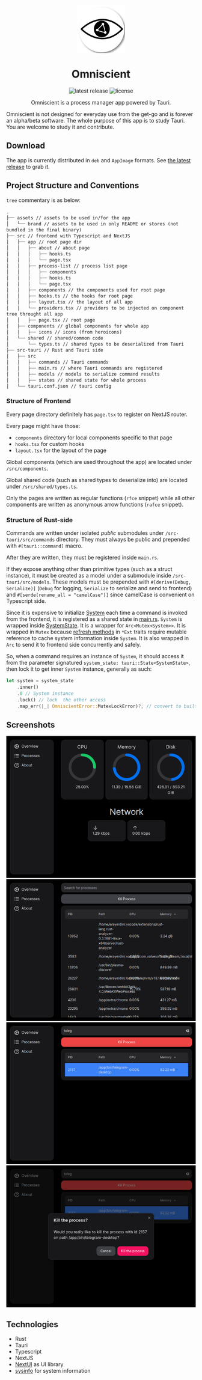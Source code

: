 <div align="center">
    <img src="assets/brand/icon.inkscape.svg" width="128" height="128" align="center" />
</div>

<h1 align="center">Omniscient</h1>

<div align="center">
    <img src="https://img.shields.io/github/v/tag/erayerdin/omniscient" alt="latest release" />
    <img src="https://img.shields.io/github/license/erayerdin/omniscient" alt="license" />
</div>

<p align="center">Omniscient is a process manager app powered by Tauri.</p>

Omniscient is not designed for everyday use from the get-go and is forever an alpha/beta software. The whole purpose of this app is to study Tauri. You are welcome to study it and contribute.

## Download

The app is currently distributed in `deb` and `AppImage` formats. See [the latest release](https://github.com/erayerdin/omniscient/releases/latest) to grab it.

## Project Structure and Conventions

`tree` commentary is as below:

```plain
.
├── assets // assets to be used in/for the app
│   └── brand // assets to be used in only README or stores (not bundled in the final binary)
├── src // frontend with Typescript and NextJS
│   ├── app // root page dir
│   │   ├── about // about page
│   │   │   ├── hooks.ts
│   │   │   └── page.tsx
│   │   ├── process-list // process list page
│   │   │   ├── components
│   │   │   ├── hooks.ts
│   │   │   └── page.tsx
│   │   ├── components // the components used for root page
│   │   ├── hooks.ts // the hooks for root page
│   │   ├── layout.tsx // the layout of all app
│   │   └── providers.tsx // providers to be injected on component tree throught all app
│   │   ├── page.tsx // root page
│   ├── components // global components for whole app
│   │   ├── icons // icons (from heroicons)
│   └── shared // shared/common code
│       └── types.ts // shared types to be deserialized from Tauri
├── src-tauri // Rust and Tauri side
│   ├── src
│   │   ├── commands // Tauri commands
│   │   ├── main.rs // where Tauri commands are registered
│   │   ├── models // models to serialize command results
│   │   ├── states // shared state for whole process
│   └── tauri.conf.json // tauri config
```

### Structure of Frontend

Every page directory definitely has `page.tsx` to register on NextJS router.

Every page might have those:

 - `components` directory for local components specific to that page
 - `hooks.tsx` for custom hooks
 - `layout.tsx` for the layout of the page

Global components (which are used throughout the app) are located under `/src/components`.

Global shared code (such as shared types to deserialize into) are located under `/src/shared/types.ts`.

Only the pages are written as regular functions (`rfce` snippet) while all other components are written as anonymous arrow functions (`rafce` snippet).

### Structure of Rust-side

Commands are written under isolated _public_ submodules under `/src-tauri/src/commands` directory. They must always be public and prepended with `#[tauri::command]` macro.

After they are written, they must be registered inside `main.rs`.

If they expose anything other than primitive types (such as a struct instance), it must be created as a model under a submodule inside `/src-tauri/src/models`. These models must be prepended with `#[derive(Debug, Serialize)]` (`Debug` for logging, `Serialize` to serialize and send to frontend) and `#[serde(rename_all = "camelCase")]` since camelCase is convenient on Typescript side.

Since it is expensive to initialize [System](https://docs.rs/sysinfo/latest/sysinfo/struct.System.html) each time a command is invoked from the frontend, it is registered as a shared state in [main.rs](https://github.com/erayerdin/omniscient/blob/e102bd20e38472729ef6c00b36c705820d5b29f9/src-tauri/src/main.rs#L21). `System` is wrapped inside [SystemState](https://github.com/erayerdin/omniscient/blob/0467feb7e541d601dbfd4cb56c65526deccdb58c/src-tauri/src/states/system.rs#L11). It is a wrapper for `Arc<Mutex<System>>`. It is wrapped in `Mutex` because [refresh methods](https://docs.rs/sysinfo/latest/sysinfo/struct.System.html?search=refresh) in `*Ext` traits require mutable reference to cache system information inside `System`. It is also wrapped in `Arc` to send it to frontend side concurrently and safely.

So, when a command requires an instance of `System`, it should access it from the parameter signatured `system_state: tauri::State<SystemState>`, then lock it to get inner `System` instance, generally as such:

```rust
let system = system_state
    .inner()
    .0 // System instance
    .lock() // lock  the other access
    .map_err(|_| OmniscientError::MutexLockError)?; // convert to built-in error
```

## Screenshots

![Screenshot 1](assets/brand/ss01.png)
![Screenshot 2](assets/brand/ss02.png)
![Screenshot 3](assets/brand/ss03.png)
![Screenshot 4](assets/brand/ss04.png)

## Technologies

 - Rust
 - Tauri
 - Typescript
 - NextJS
 - [NextUI](https://nextui.org/) as UI library
 - [sysinfo](https://docs.rs/sysinfo/) for system information
